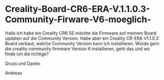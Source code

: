 # Creality-Board-CR6-ERA-V.1.1.0.3-Community-Firware-V6-moeglich-

Hallo ich habe ein Creality CR6 SE möchte die Firmware auf meinem Board updaten auf die Community Version. Habe aber ein Creality CR-ERA V1.1.0.3 Board verbaut, 
welche Community Version kann ich installieren. Würde gern die creality community firmware Version 6 installieren, geht das und wo finde ich die richtige?

Gruss und Danke 

Andreas

